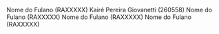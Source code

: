 Nome do Fulano  (RAXXXXX)
Kairé Pereira Giovanetti (260558)
Nome do Fulano  (RAXXXXX)
Nome do Fulano  (RAXXXXX)
Nome do Fulano  (RAXXXXX)